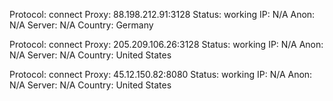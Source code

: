 Protocol: connect
Proxy: 88.198.212.91:3128
Status: working
IP: N/A
Anon: N/A
Server: N/A
Country: Germany

Protocol: connect
Proxy: 205.209.106.26:3128
Status: working
IP: N/A
Anon: N/A
Server: N/A
Country: United States

Protocol: connect
Proxy: 45.12.150.82:8080
Status: working
IP: N/A
Anon: N/A
Server: N/A
Country: United States

